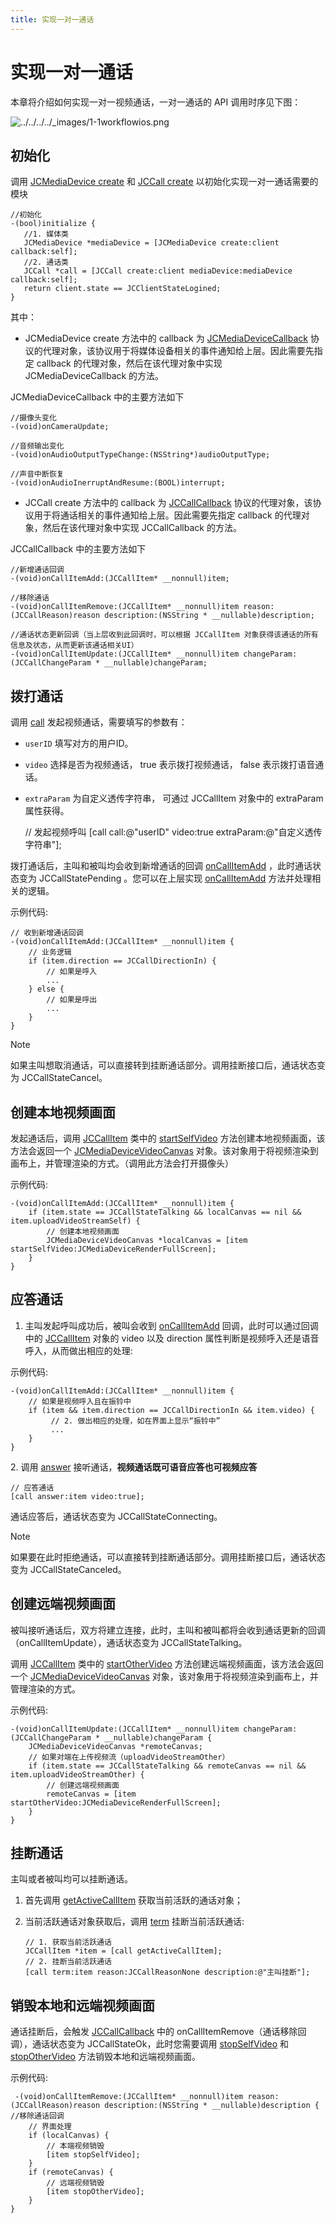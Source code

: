```yaml
---
title: 实现一对一通话
---
```

# 实现一对一通话

本章将介绍如何实现一对一视频通话，一对一通话的 API 调用时序见下图：

![../../../../\_images/1-1workflowios.png](../../../../_images/1-1workflowios.png)



## 初始化

调用 [JCMediaDevice
create](https://developer.juphoon.com/portal/reference/V2.1/ios/Classes/JCMediaDevice.html#//api/name/create:callback:)
和 [JCCall
create](https://developer.juphoon.com/portal/reference/V2.1/ios/Classes/JCCall.html#//api/name/create:mediaDevice:callback:)
以初始化实现一对一通话需要的模块





    //初始化
    -(bool)initialize {
       //1. 媒体类
       JCMediaDevice *mediaDevice = [JCMediaDevice create:client callback:self];
       //2. 通话类
       JCCall *call = [JCCall create:client mediaDevice:mediaDevice callback:self];
       return client.state == JCClientStateLogined;
    }





其中：

  - JCMediaDevice create 方法中的 callback 为
    [JCMediaDeviceCallback](https://developer.juphoon.com/portal/reference/V2.1/ios/Protocols/JCMediaDeviceCallback.html)
    协议的代理对象，该协议用于将媒体设备相关的事件通知给上层。因此需要先指定 callback 的代理对象，然后在该代理对象中实现
    JCMediaDeviceCallback 的方法。

JCMediaDeviceCallback 中的主要方法如下





    //摄像头变化
    -(void)onCameraUpdate;
    
    //音频输出变化
    -(void)onAudioOutputTypeChange:(NSString*)audioOutputType;
    
    //声音中断恢复
    -(void)onAudioInerruptAndResume:(BOOL)interrupt;





  - JCCall create 方法中的 callback 为
    [JCCallCallback](https://developer.juphoon.com/portal/reference/V2.1/ios/Protocols/JCCallCallback.html)
    协议的代理对象，该协议用于将通话相关的事件通知给上层。因此需要先指定 callback 的代理对象，然后在该代理对象中实现
    JCCallCallback 的方法。

JCCallCallback 中的主要方法如下





    //新增通话回调
    -(void)onCallItemAdd:(JCCallItem* __nonnull)item;
    
    //移除通话
    -(void)onCallItemRemove:(JCCallItem* __nonnull)item reason:(JCCallReason)reason description:(NSString * __nullable)description;
    
    //通话状态更新回调（当上层收到此回调时，可以根据 JCCallItem 对象获得该通话的所有信息及状态，从而更新该通话相关UI）
    -(void)onCallItemUpdate:(JCCallItem* __nonnull)item changeParam:(JCCallChangeParam * __nullable)changeParam;









## 拨打通话

调用
[call](https://developer.juphoon.com/portal/reference/V2.1/ios/Classes/JCCall.html#//api/name/call:video:extraParam:)
发起视频通话，需要填写的参数有：

  - `userID` 填写对方的用户ID。

  - `video` 选择是否为视频通话， true 表示拨打视频通话， false 表示拨打语音通话。

  - `extraParam` 为自定义透传字符串， 可通过 JCCallItem 对象中的 extraParam 属性获得。





    // 发起视频呼叫
    [call call:@"userID" video:true extraParam:@"自定义透传字符串"];





拨打通话后，主叫和被叫均会收到新增通话的回调
[onCallItemAdd](https://developer.juphoon.com/portal/reference/V2.1/ios/Protocols/JCCallCallback.html#//api/name/onCallItemAdd:)
，此时通话状态变为 JCCallStatePending 。您可以在上层实现
[onCallItemAdd](https://developer.juphoon.com/portal/reference/V2.1/ios/Protocols/JCCallCallback.html#//api/name/onCallItemAdd:)
方法并处理相关的逻辑。

示例代码:





    // 收到新增通话回调
    -(void)onCallItemAdd:(JCCallItem* __nonnull)item {
        // 业务逻辑
        if (item.direction == JCCallDirectionIn) {
            // 如果是呼入
            ...
        } else {
            // 如果是呼出
            ...
        }
    }







Note

如果主叫想取消通话，可以直接转到挂断通话部分。调用挂断接口后，通话状态变为 JCCallStateCancel。







## 创建本地视频画面

发起通话后，调用
[JCCallItem](https://developer.juphoon.com/portal/reference/V2.1/ios/Classes/JCCallItem.html)
类中的
[startSelfVideo](https://developer.juphoon.com/portal/reference/V2.1/ios/Classes/JCCallItem.html#//api/name/startSelfVideo:)
方法创建本地视频画面，该方法会返回一个
[JCMediaDeviceVideoCanvas](https://developer.juphoon.com/portal/reference/V2.1/ios/Classes/JCMediaDeviceVideoCanvas.html)
对象。该对象用于将视频渲染到画布上，并管理渲染的方式。（调用此方法会打开摄像头）

示例代码:





    -(void)onCallItemAdd:(JCCallItem* __nonnull)item {
        if (item.state == JCCallStateTalking && localCanvas == nil && item.uploadVideoStreamSelf) {
            // 创建本地视频画面
            JCMediaDeviceVideoCanvas *localCanvas = [item startSelfVideo:JCMediaDeviceRenderFullScreen];
        }
    }









## 应答通话

1.  主叫发起呼叫成功后，被叫会收到
    [onCallItemAdd](https://developer.juphoon.com/portal/reference/V2.1/ios/Protocols/JCCallCallback.html#//api/name/onCallItemAdd:)
    回调，此时可以通过回调中的
    [JCCallItem](https://developer.juphoon.com/portal/reference/V2.1/ios/Classes/JCCallItem.html)
    对象的 video 以及 direction 属性判断是视频呼入还是语音呼入，从而做出相应的处理:

示例代码:





    -(void)onCallItemAdd:(JCCallItem* __nonnull)item {
        // 如果是视频呼入且在振铃中
        if (item && item.direction == JCCallDirectionIn && item.video) {
             // 2. 做出相应的处理，如在界面上显示“振铃中”
             ...
        }
    }





2\. 调用
[answer](https://developer.juphoon.com/portal/reference/V2.1/ios/Classes/JCCall.html#//api/name/answer:video:)
接听通话，**视频通话既可语音应答也可视频应答**





    // 应答通话
    [call answer:item video:true];





通话应答后，通话状态变为 JCCallStateConnecting。



Note

如果要在此时拒绝通话，可以直接转到挂断通话部分。调用挂断接口后，通话状态变为 JCCallStateCanceled。







## 创建远端视频画面

被叫接听通话后，双方将建立连接，此时，主叫和被叫都将会收到通话更新的回调（onCallItemUpdate），通话状态变为
JCCallStateTalking。

调用
[JCCallItem](https://developer.juphoon.com/portal/reference/V2.1/ios/Classes/JCCallItem.html)
类中的
[startOtherVideo](https://developer.juphoon.com/portal/reference/V2.1/ios/Classes/JCCallItem.html#//api/name/startOtherVideo:)
方法创建远端视频画面，该方法会返回一个
[JCMediaDeviceVideoCanvas](https://developer.juphoon.com/portal/reference/V2.1/ios/Classes/JCMediaDeviceVideoCanvas.html)
对象，该对象用于将视频渲染到画布上，并管理渲染的方式。

示例代码:





    -(void)onCallItemUpdate:(JCCallItem* __nonnull)item changeParam:(JCCallChangeParam * __nullable)changeParam {
        JCMediaDeviceVideoCanvas *remoteCanvas;
        // 如果对端在上传视频流（uploadVideoStreamOther）
        if (item.state == JCCallStateTalking && remoteCanvas == nil && item.uploadVideoStreamOther) {
            // 创建远端视频画面
            remoteCanvas = [item startOtherVideo:JCMediaDeviceRenderFullScreen];
        }
    }









## 挂断通话

主叫或者被叫均可以挂断通话。

1.  首先调用
    [getActiveCallItem](https://developer.juphoon.com/portal/reference/V2.1/ios/Classes/JCCall.html#//api/name/getActiveCallItem)
    获取当前活跃的通话对象；

2.  当前活跃通话对象获取后，调用
    [term](https://developer.juphoon.com/portal/reference/V2.1/ios/Classes/JCCall.html#//api/name/term:reason:description:)
    挂断当前活跃通话:
    
    
    
    
    
        // 1. 获取当前活跃通话
        JCCallItem *item = [call getActiveCallItem];
        // 2. 挂断当前活跃通话
        [call term:item reason:JCCallReasonNone description:@"主叫挂断"];
    
    
    
    





## 销毁本地和远端视频画面

通话挂断后，会触发
[JCCallCallback](https://developer.juphoon.com/portal/reference/V2.1/ios/Protocols/JCCallCallback.html)
中的 onCallItemRemove（通话移除回调），通话状态变为 JCCallStateOk，此时您需要调用
[stopSelfVideo](https://developer.juphoon.com/portal/reference/V2.1/ios/Classes/JCCallItem.html#//api/name/stopSelfVideo)
和
[stopOtherVideo](https://developer.juphoon.com/portal/reference/V2.1/ios/Classes/JCCallItem.html#//api/name/stopOtherVideo)
方法销毁本地和远端视频画面。

示例代码:





``` 
 -(void)onCallItemRemove:(JCCallItem* __nonnull)item reason:(JCCallReason)reason description:(NSString * __nullable)description { //移除通话回调
    // 界面处理
    if (localCanvas) {
        // 本端视频销毁
        [item stopSelfVideo];
    }
    if (remoteCanvas) {
        // 远端视频销毁
        [item stopOtherVideo];
    }
}
```


















